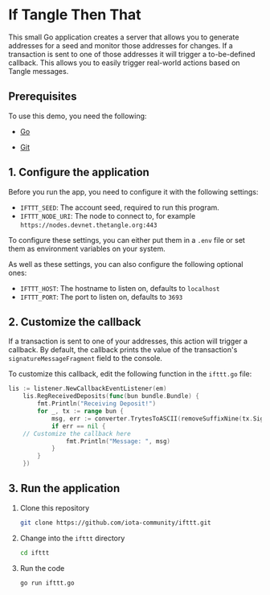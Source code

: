 # If Tangle Then That

This small Go application creates a server that allows you to generate addresses for a seed and monitor those addresses for changes. If a transaction is sent to one of those addresses it will trigger a to-be-defined callback. This allows you to easily trigger real-world actions based on Tangle messages.

## Prerequisites

To use this demo, you need the following:

* [Go](https://golang.org/doc/install)

* [Git](https://git-scm.com/download/linux)

## 1. Configure the application

Before you run the app, you need to configure it with the following settings:

- `IFTTT_SEED`: The account seed, required to run this program.
- `IFTTT_NODE_URI`: The node to connect to, for example `https://nodes.devnet.thetangle.org:443`

To configure these settings, you can either put them in a `.env` file or set them as environment variables on your system.

As well as these settings, you can also configure the following optional ones:

- `IFTTT_HOST`: The hostname to listen on, defaults to `localhost`
- `IFTTT_PORT`: The port to listen on, defaults to `3693`
 
 ## 2. Customize the callback
 
If a transaction is sent to one of your addresses, this action will trigger a callback. By default, the callback prints the value of the transaction's `signatureMessageFragment` field to the console.

To customize this callback, edit the following function in the `ifttt.go` file:
 
```go
lis := listener.NewCallbackEventListener(em)
	lis.RegReceivedDeposits(func(bun bundle.Bundle) {
		fmt.Println("Receiving Deposit!")
		for _, tx := range bun {
			msg, err := converter.TrytesToASCII(removeSuffixNine(tx.SignatureMessageFragment))
			if err == nil {
    // Customize the callback here
				fmt.Println("Message: ", msg)
			}
		}
	})
```

## 3. Run the application

1. Clone this repository

	```bash
	git clone https://github.com/iota-community/ifttt.git
	```

2. Change into the `ifttt` directory

	```bash
	cd ifttt
	```
 
3. Run the code

	```bash
	go run ifttt.go
	```
	



